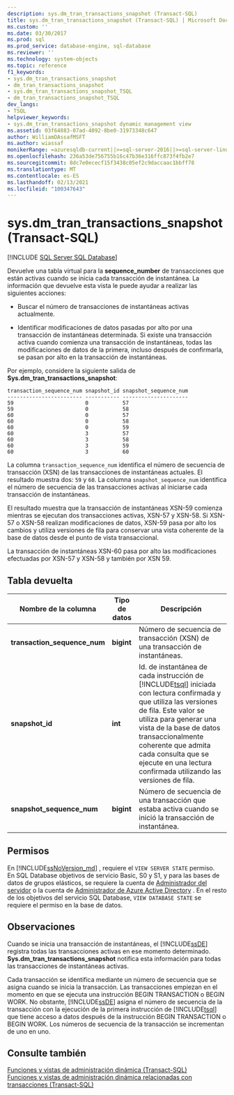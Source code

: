 ```yaml
---
description: sys.dm_tran_transactions_snapshot (Transact-SQL)
title: sys.dm_tran_transactions_snapshot (Transact-SQL) | Microsoft Docs
ms.custom: ''
ms.date: 03/30/2017
ms.prod: sql
ms.prod_service: database-engine, sql-database
ms.reviewer: ''
ms.technology: system-objects
ms.topic: reference
f1_keywords:
- sys.dm_tran_transactions_snapshot
- dm_tran_transactions_snapshot
- sys.dm_tran_transactions_snapshot_TSQL
- dm_tran_transactions_snapshot_TSQL
dev_langs:
- TSQL
helpviewer_keywords:
- sys.dm_tran_transactions_snapshot dynamic management view
ms.assetid: 03f64883-07ad-4092-8be0-31973348c647
author: WilliamDAssafMSFT
ms.author: wiassaf
monikerRange: =azuresqldb-current||>=sql-server-2016||>=sql-server-linux-2017||=azuresqldb-mi-current
ms.openlocfilehash: 236a53de756755b16c47b36e316ffc873f4fb2e7
ms.sourcegitcommit: 8dc7e0ececf15f3438c05ef2c9daccaac1bbff78
ms.translationtype: MT
ms.contentlocale: es-ES
ms.lasthandoff: 02/13/2021
ms.locfileid: "100347643"
---
```

# <a name="sysdm_tran_transactions_snapshot-transact-sql"></a>sys.dm_tran_transactions_snapshot (Transact-SQL)
[!INCLUDE [SQL Server SQL Database](../../includes/applies-to-version/sql-asdb.md)]

  Devuelve una tabla virtual para la **sequence_number** de transacciones que están activas cuando se inicia cada transacción de instantánea. La información que devuelve esta vista le puede ayudar a realizar las siguientes acciones:  
  
-   Buscar el número de transacciones de instantáneas activas actualmente.  
  
-   Identificar modificaciones de datos pasadas por alto por una transacción de instantáneas determinada. Si existe una transacción activa cuando comienza una transacción de instantáneas, todas las modificaciones de datos de la primera, incluso después de confirmarla, se pasan por alto en la transacción de instantáneas.  
  
 Por ejemplo, considere la siguiente salida de **Sys.dm_tran_transactions_snapshot**:  
  
```  
transaction_sequence_num snapshot_id snapshot_sequence_num  
------------------------ ----------- ---------------------  
59                       0           57  
59                       0           58  
60                       0           57  
60                       0           58  
60                       0           59  
60                       3           57  
60                       3           58  
60                       3           59  
60                       3           60  
```  
  
 La columna `transaction_sequence_num` identifica el número de secuencia de transacción (XSN) de las transacciones de instantáneas actuales. El resultado muestra dos: `59` y `60`. La columna `snapshot_sequence_num` identifica el número de secuencia de las transacciones activas al iniciarse cada transacción de instantáneas.  
  
 El resultado muestra que la transacción de instantáneas XSN-59 comienza mientras se ejecutan dos transacciones activas, XSN-57 y XSN-58. Si XSN-57 o XSN-58 realizan modificaciones de datos, XSN-59 pasa por alto los cambios y utiliza versiones de fila para conservar una vista coherente de la base de datos desde el punto de vista transaccional.  
  
 La transacción de instantáneas XSN-60 pasa por alto las modificaciones efectuadas por XSN-57 y XSN-58 y también por XSN 59.  
  
## <a name="table-returned"></a>Tabla devuelta  
  
|Nombre de la columna|Tipo de datos|Descripción|  
|-----------------|---------------|-----------------|  
|**transaction_sequence_num**|**bigint**|Número de secuencia de transacción (XSN) de una transacción de instantáneas.|  
|**snapshot_id**|**int**|Id. de instantánea de cada instrucción de [!INCLUDE[tsql](../../includes/tsql-md.md)] iniciada con lectura confirmada y que utiliza las versiones de fila. Este valor se utiliza para generar una vista de la base de datos transaccionalmente coherente que admita cada consulta que se ejecute en una lectura confirmada utilizando las versiones de fila.|  
|**snapshot_sequence_num**|**bigint**|Número de secuencia de una transacción que estaba activa cuando se inició la transacción de instantánea.|  
  
## <a name="permissions"></a>Permisos

En [!INCLUDE[ssNoVersion_md](../../includes/ssnoversion-md.md)] , requiere el `VIEW SERVER STATE` permiso.   
En SQL Database objetivos de servicio Basic, S0 y S1, y para las bases de datos de grupos elásticos, se requiere la cuenta de [Administrador del servidor](https://docs.microsoft.com/azure/azure-sql/database/logins-create-manage#existing-logins-and-user-accounts-after-creating-a-new-database) o la cuenta de [Administrador de Azure Active Directory](https://docs.microsoft.com/azure/azure-sql/database/authentication-aad-overview#administrator-structure) . En el resto de los objetivos del servicio SQL Database, `VIEW DATABASE STATE` se requiere el permiso en la base de datos.   
  
## <a name="remarks"></a>Observaciones  
 Cuando se inicia una transacción de instantáneas, el [!INCLUDE[ssDE](../../includes/ssde-md.md)] registra todas las transacciones activas en ese momento determinado. **Sys.dm_tran_transactions_snapshot** notifica esta información para todas las transacciones de instantáneas activas.  
  
 Cada transacción se identifica mediante un número de secuencia que se asigna cuando se inicia la transacción. Las transacciones empiezan en el momento en que se ejecuta una instrucción BEGIN TRANSACTION o BEGIN WORK. No obstante, [!INCLUDE[ssDE](../../includes/ssde-md.md)] asigna el número de secuencia de la transacción con la ejecución de la primera instrucción de [!INCLUDE[tsql](../../includes/tsql-md.md)] que tiene acceso a datos después de la instrucción BEGIN TRANSACTION o BEGIN WORK. Los números de secuencia de la transacción se incrementan de uno en uno.  
  
## <a name="see-also"></a>Consulte también  
 [Funciones y vistas de administración dinámica &#40;Transact-SQL&#41;](~/relational-databases/system-dynamic-management-views/system-dynamic-management-views.md)   
 [Funciones y vistas de administración dinámica relacionadas con transacciones &#40;Transact-SQL&#41;](../../relational-databases/system-dynamic-management-views/transaction-related-dynamic-management-views-and-functions-transact-sql.md)  
  
  

